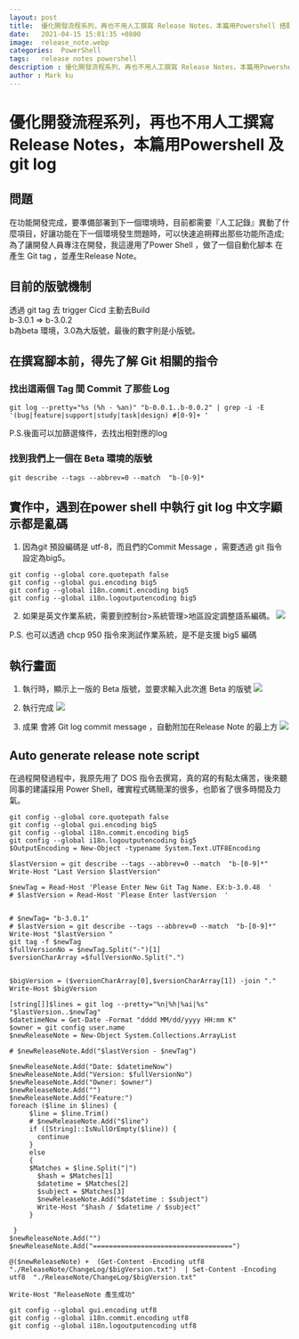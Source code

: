 ```yaml
---
layout: post
title:  優化開發流程系列，再也不用人工撰寫 Release Notes，本篇用Powershell 搭配 git log
date:   2021-04-15 15:01:35 +0800
image:  release_note.webp
categories:  PowerShell
tags:   release notes powershell
description : 優化開發流程系列，再也不用人工撰寫 Release Notes，本篇用Powershell 搭配 git log
author : Mark ku
---
```

# 優化開發流程系列，再也不用人工撰寫 Release Notes，本篇用Powershell 及 git log

## 問題
在功能開發完成，要準備部署到下一個環境時，目前都需要『人工記錄』異動了什麼項目，好讓功能在下一個環境發生問題時，可以快速追朔釋出那些功能所造成;為了讓開發人員專注在開發，我這邊用了Power Shell ，做了一個自動化腳本 在產生 Git tag ，並產生Release Note。

## 目前的版號機制
透過 git tag 去 trigger Cicd 主動去Build <br/>
b-3.0.1 => b-3.0.2 <br/>
b為beta 環境，3.0為大版號，最後的數字則是小版號。

## 在撰寫腳本前，得先了解 Git 相關的指令

### 找出這兩個 Tag 間 Commit 了那些 Log

```
git log --pretty="%s (%h - %an)" "b-0.0.1..b-0.0.2" | grep -i -E '(bug|feature|support|study|task|design) #[0-9]+ '
```
P.S.後面可以加篩選條件，去找出相對應的log


### 找到我們上一個在 Beta 環境的版號

```
git describe --tags --abbrev=0 --match  "b-[0-9]*
```

## 實作中，遇到在power shell 中執行 git log 中文字顯示都是亂碼

1. 因為git 預設編碼是 utf-8，而且們的Commit Message ，需要透過 git 指令設定為big5。

```
git config --global core.quotepath false 
git config --global gui.encoding big5
git config --global i18n.commit.encoding big5
git config --global i18n.logoutputencoding big5 
```

2. 如果是英文作業系統，需要到控制台>系統管理>地區設定調整語系編碼。
![](https://i.imgur.com/Vu3IXL0.webp)

P.S. 也可以透過 chcp 950 指令來測試作業系統，是不是支援 big5 編碼

## 執行畫面
1. 執行時，顯示上一版的 Beta 版號，並要求輸入此次進 Beta 的版號
![](https://i.imgur.com/V7efvh1.webp)

2. 執行完成
![](https://i.imgur.com/KMrK3bT.webp)

3. 成果
會將 Git log commit message ，自動附加在Release Note 的最上方
![](https://i.imgur.com/GmQSU5P.webp)


## Auto generate release note script

在過程開發過程中，我原先用了 DOS 指令去撰寫，真的寫的有點太痛苦，後來聽同事的建議採用 Power Shell，確實程式碼簡潔的很多，也節省了很多時間及力氣。

```
git config --global core.quotepath false 
git config --global gui.encoding big5
git config --global i18n.commit.encoding big5
git config --global i18n.logoutputencoding big5 
$OutputEncoding = New-Object -typename System.Text.UTF8Encoding

$lastVersion = git describe --tags --abbrev=0 --match  "b-[0-9]*"
Write-Host "Last Version $lastVersion"

$newTag = Read-Host 'Please Enter New Git Tag Name. EX:b-3.0.48  '
# $lastVersion = Read-Host 'Please Enter lastVersion  '


# $newTag= "b-3.0.1"
# $lastVersion = git describe --tags --abbrev=0 --match  "b-[0-9]*"
Write-Host "$lastVersion "
git tag -f $newTag
$fullVersionNo = $newTag.Split("-")[1]
$versionCharArray =$fullVersionNo.Split(".")


$bigVersion = ($versionCharArray[0],$versionCharArray[1]) -join "."
Write-Host $bigVersion

[string[]]$lines = git log --pretty="%n|%h|%ai|%s" "$lastVersion..$newTag"
$datetimeNow = Get-Date -Format "dddd MM/dd/yyyy HH:mm K"
$owner = git config user.name
$newReleaseNote = New-Object System.Collections.ArrayList

# $newReleaseNote.Add("$lastVersion - $newTag")

$newReleaseNote.Add("Date: $datetimeNow")
$newReleaseNote.Add("Version: $fullVersionNo")
$newReleaseNote.Add("Owner: $owner")
$newReleaseNote.Add("")
$newReleaseNote.Add("Feature:")
foreach ($line in $lines) {
     $line = $line.Trim()
	 # $newReleaseNote.Add("$line")
     if ([String]::IsNullOrEmpty($line)) {
       continue
     }
     else
	 {
	 $Matches = $line.Split("|")
       $hash = $Matches[1]
       $datetime = $Matches[2]
       $subject = $Matches[3]
	   $newReleaseNote.Add("$datetime : $subject")
	   Write-Host "$hash / $datetime / $subject"
     }
     
 }
$newReleaseNote.Add("")
$newReleaseNote.Add("===================================")

@($newReleaseNote) +  (Get-Content -Encoding utf8  "./ReleaseNote/ChangeLog/$bigVersion.txt")  | Set-Content -Encoding utf8  "./ReleaseNote/ChangeLog/$bigVersion.txt"  

Write-Host "ReleaseNote 產生成功"

git config --global gui.encoding utf8
git config --global i18n.commit.encoding utf8
git config --global i18n.logoutputencoding utf8

```